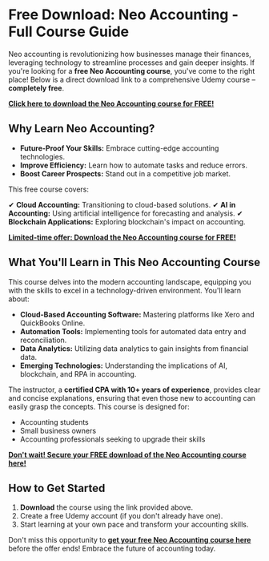 # Free Download: Neo Accounting - Full Course Guide

Neo accounting is revolutionizing how businesses manage their finances, leveraging technology to streamline processes and gain deeper insights. If you're looking for a **free Neo Accounting course**, you've come to the right place! Below is a direct download link to a comprehensive Udemy course – **completely free**.

[**Click here to download the Neo Accounting course for FREE!**](https://udemywork.com/neo-accounting)

## Why Learn Neo Accounting?

*   **Future-Proof Your Skills:** Embrace cutting-edge accounting technologies.
*   **Improve Efficiency:** Learn how to automate tasks and reduce errors.
*   **Boost Career Prospects:** Stand out in a competitive job market.

This free course covers:

✔ **Cloud Accounting:** Transitioning to cloud-based solutions.
✔ **AI in Accounting:** Using artificial intelligence for forecasting and analysis.
✔ **Blockchain Applications:** Exploring blockchain's impact on accounting.

[**Limited-time offer: Download the Neo Accounting course for FREE!**](https://udemywork.com/neo-accounting)

## What You'll Learn in This Neo Accounting Course

This course delves into the modern accounting landscape, equipping you with the skills to excel in a technology-driven environment. You'll learn about:

*   **Cloud-Based Accounting Software:** Mastering platforms like Xero and QuickBooks Online.
*   **Automation Tools:** Implementing tools for automated data entry and reconciliation.
*   **Data Analytics:** Utilizing data analytics to gain insights from financial data.
*   **Emerging Technologies:** Understanding the implications of AI, blockchain, and RPA in accounting.

The instructor, a **certified CPA with 10+ years of experience**, provides clear and concise explanations, ensuring that even those new to accounting can easily grasp the concepts. This course is designed for:

*   Accounting students
*   Small business owners
*   Accounting professionals seeking to upgrade their skills

[**Don't wait! Secure your FREE download of the Neo Accounting course here!**](https://udemywork.com/neo-accounting)

## How to Get Started

1.  **Download** the course using the link provided above.
2.  Create a free Udemy account (if you don't already have one).
3.  Start learning at your own pace and transform your accounting skills.

Don't miss this opportunity to **[get your free Neo Accounting course here](https://udemywork.com/neo-accounting)** before the offer ends! Embrace the future of accounting today.
